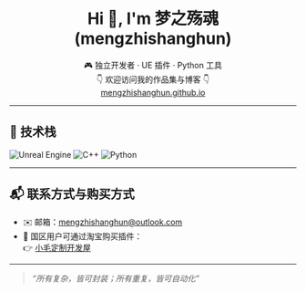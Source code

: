 <h1 align="center">Hi 👋, I'm 梦之殇魂 (mengzhishanghun)</h1>
<p align="center">
  🎮 独立开发者 · UE 插件 · Python 工具<br/>
  👇 欢迎访问我的作品集与博客 👇<br/>
  <a href="https://mengzhishanghun.github.io">mengzhishanghun.github.io</a>
</p>

---

## 🧠 技术栈

![Unreal Engine](https://img.shields.io/badge/-Unreal%20Engine-313131?logo=unrealengine)
![C++](https://img.shields.io/badge/-C++-00599C?logo=c%2B%2B&logoColor=white)
![Python](https://img.shields.io/badge/-Python-3776AB?logo=python)

---

## 📬 联系方式与购买方式

- ✉️ 邮箱：mengzhishanghun@outlook.com  
- 🛒 国区用户可通过淘宝购买插件：  
  👉 [小毛定制开发屋](https://c959vmsm71vfi3hllkxy20hn6408571.taobao.com/search.htm?spm=a1z10.1-c.w4023-25705576724.9.11af1b17Kwv6u6&orderType=hotsell_desc)

---

> _“所有复杂，皆可封装；所有重复，皆可自动化”_

